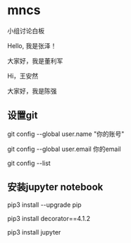 # mncs
小组讨论白板

Hello, 我是张泽！

大家好，我是董利军

Hi，王安然

大家好，我是陈强

## 设置git
git config --global user.name "你的账号"

git config --global user.email 你的email

git config --list

## 安装jupyter notebook

pip3 install --upgrade pip

pip3 install decorator==4.1.2

pip3 install jupyter
